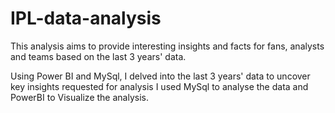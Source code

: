 # IPL-data-analysis
This analysis aims to provide interesting insights and facts for fans, analysts and teams based on the last 3 years' data.

Using Power BI and MySql, I delved into the last 3 years' data to uncover key insights requested for analysis
I  used MySql to analyse the data and PowerBI to Visualize the analysis.

